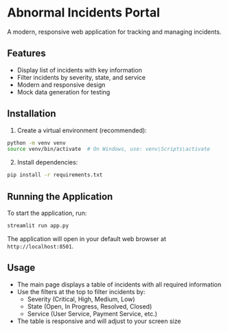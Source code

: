 # Abnormal Incidents Portal

A modern, responsive web application for tracking and managing incidents.

## Features

- Display list of incidents with key information
- Filter incidents by severity, state, and service
- Modern and responsive design
- Mock data generation for testing

## Installation

1. Create a virtual environment (recommended):
```bash
python -m venv venv
source venv/bin/activate  # On Windows, use: venv\Scripts\activate
```

2. Install dependencies:
```bash
pip install -r requirements.txt
```

## Running the Application

To start the application, run:
```bash
streamlit run app.py
```

The application will open in your default web browser at `http://localhost:8501`.

## Usage

- The main page displays a table of incidents with all required information
- Use the filters at the top to filter incidents by:
  - Severity (Critical, High, Medium, Low)
  - State (Open, In Progress, Resolved, Closed)
  - Service (User Service, Payment Service, etc.)
- The table is responsive and will adjust to your screen size 